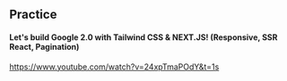 ## Practice

#### Let's build Google 2.0 with Tailwind CSS & NEXT.JS! (Responsive, SSR React, Pagination)

https://www.youtube.com/watch?v=24xpTmaPOdY&t=1s
